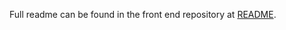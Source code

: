 Full readme can be found in the front end repository at [README](https://github.com/ThomasWharton/FragTube-frontend/blob/main/README.md).